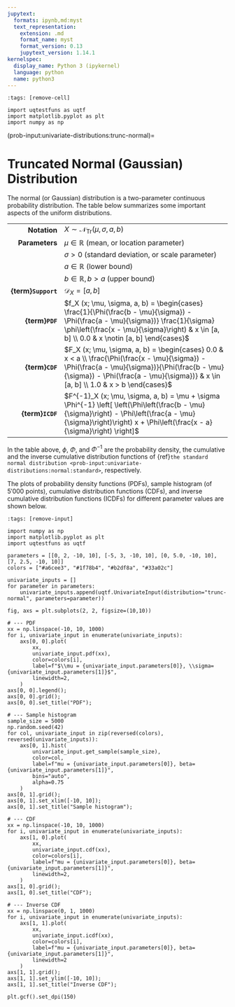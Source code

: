 ```yaml
---
jupytext:
  formats: ipynb,md:myst
  text_representation:
    extension: .md
    format_name: myst
    format_version: 0.13
    jupytext_version: 1.14.1
kernelspec:
  display_name: Python 3 (ipykernel)
  language: python
  name: python3
---
```


```{code-cell} ipython3
:tags: [remove-cell]

import uqtestfuns as uqtf
import matplotlib.pyplot as plt
import numpy as np
```

(prob-input:univariate-distributions:trunc-normal)=
# Truncated Normal (Gaussian) Distribution

The normal (or Gaussian) distribution is a two-parameter continuous probability
distribution.
The table below summarizes some important aspects of the uniform distributions.

|                      |                                                                                                                                                                                                                                       |
|---------------------:|---------------------------------------------------------------------------------------------------------------------------------------------------------------------------------------------------------------------------------------|
|         **Notation** | $X \sim \mathcal{N}_{\mathrm{Tr}} (\mu, \sigma, a, b)$                                                                                                                                                                                |
|       **Parameters** | $\mu \in \mathbb{R}$ (mean, or location parameter)                                                                                                                                                                                    |
|                      | $\sigma > 0$ (standard deviation, or scale parameter)                                                                                                                                                                                 |
|                      | $a \in \mathbb{R}$ (lower bound)                                                                                                                                                                                                      |
|                      | $b \in \mathbb{R}, b > a$ (upper bound)                                                                                                                                                                                               |
|  **{term}`Support`** | $\mathcal{D}_X = [a, b]$                                                                                                                                                                                                              |
|      **{term}`PDF`** | $f_X (x; \mu, \sigma, a, b) = \begin{cases} \frac{1}{\Phi(\frac{b - \mu}{\sigma}) - \Phi(\frac{a - \mu}{\sigma})} \frac{1}{\sigma} \phi\left(\frac{x - \mu}{\sigma}\right) & x \in [a, b] \\ 0.0 & x \notin [a, b] \end{cases}$       |
|      **{term}`CDF`** | $F_X (x; \mu, \sigma, a, b) = \begin{cases} 0.0 & x < a \\ \frac{\Phi(\frac{x - \mu}{\sigma}) - \Phi(\frac{a - \mu}{\sigma})}{\Phi(\frac{b - \mu}{\sigma}) - \Phi(\frac{a - \mu}{\sigma})} & x \in [a, b] \\ 1.0 & x > b \end{cases}$ |
|     **{term}`ICDF`** | $F^{-1}_X (x; \mu, \sigma, a, b) = \mu + \sigma \Phi^{-1} \left[ \left(\Phi\left(\frac{b - \mu}{\sigma}\right) - \Phi\left(\frac{a - \mu}{\sigma}\right)\right) x + \Phi\left(\frac{x - a}{\sigma}\right) \right]$                    |

In the table above, $\phi$, $\Phi$, and $\Phi^{-1}$ are the probability density,
the cumulative and the inverse cumulative distribution functions 
of {ref}`the standard normal distribution <prob-input:univariate-distributions:normal:standard>`,
respectively.

The plots of probability density functions (PDFs),
sample histogram (of $5'000$ points),
cumulative distribution functions (CDFs),
and inverse cumulative distribution functions (ICDFs) for different parameter
values are shown below.

```{code-cell} ipython3
:tags: [remove-input]

import numpy as np
import matplotlib.pyplot as plt
import uqtestfuns as uqtf

parameters = [[0, 2, -10, 10], [-5, 3, -10, 10], [0, 5.0, -10, 10], [7, 2.5, -10, 10]]
colors = ["#a6cee3", "#1f78b4", "#b2df8a", "#33a02c"]

univariate_inputs = []
for parameter in parameters:
    univariate_inputs.append(uqtf.UnivariateInput(distribution="trunc-normal", parameters=parameter))

fig, axs = plt.subplots(2, 2, figsize=(10,10))

# --- PDF
xx = np.linspace(-10, 10, 1000)
for i, univariate_input in enumerate(univariate_inputs):
    axs[0, 0].plot(
        xx,
        univariate_input.pdf(xx),
        color=colors[i],
        label=f"$\\mu = {univariate_input.parameters[0]}, \\sigma={univariate_input.parameters[1]}$",
        linewidth=2,
    )
axs[0, 0].legend();
axs[0, 0].grid();
axs[0, 0].set_title("PDF");

# --- Sample histogram
sample_size = 5000
np.random.seed(42)
for col, univariate_input in zip(reversed(colors), reversed(univariate_inputs)):
    axs[0, 1].hist(
        univariate_input.get_sample(sample_size),
        color=col,
        label=f"mu = {univariate_input.parameters[0]}, beta={univariate_input.parameters[1]}",
        bins="auto",
        alpha=0.75
    )
axs[0, 1].grid();
axs[0, 1].set_xlim([-10, 10]);
axs[0, 1].set_title("Sample histogram");

# --- CDF
xx = np.linspace(-10, 10, 1000)
for i, univariate_input in enumerate(univariate_inputs):
    axs[1, 0].plot(
        xx,
        univariate_input.cdf(xx),
        color=colors[i],
        label=f"mu = {univariate_input.parameters[0]}, beta={univariate_input.parameters[1]}",
        linewidth=2,
    )
axs[1, 0].grid();
axs[1, 0].set_title("CDF");

# --- Inverse CDF
xx = np.linspace(0, 1, 1000)
for i, univariate_input in enumerate(univariate_inputs):
    axs[1, 1].plot(
        xx,
        univariate_input.icdf(xx),
        color=colors[i],
        label=f"mu = {univariate_input.parameters[0]}, beta={univariate_input.parameters[1]}",
        linewidth=2
    )
axs[1, 1].grid();
axs[1, 1].set_ylim([-10, 10]);
axs[1, 1].set_title("Inverse CDF");

plt.gcf().set_dpi(150)
```